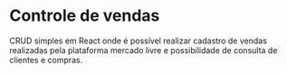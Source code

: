 # Controle de vendas
CRUD simples em React onde é possível realizar cadastro de vendas realizadas pela plataforma mercado livre e possibilidade de consulta de clientes e compras.
